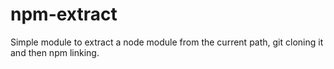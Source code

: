 # npm-extract
Simple module to extract a node module from the current path, git cloning it and then npm linking.
